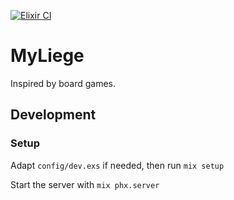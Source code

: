 [![Elixir CI](https://github.com/grrrisu/my_liege/actions/workflows/elixir.yml/badge.svg)](https://github.com/grrrisu/my_liege/actions/workflows/elixir.yml)

# MyLiege

Inspired by board games.

## Development

### Setup

Adapt `config/dev.exs` if needed, then run `mix setup`

Start the server with `mix phx.server`
